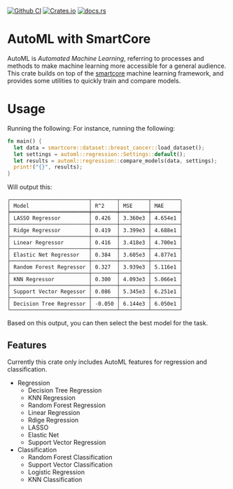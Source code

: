 [![Github CI](https://github.com/cmccomb/rust-automl/actions/workflows/tests.yml/badge.svg)](https://github.com/cmccomb/automl/actions)
[![Crates.io](https://img.shields.io/crates/v/automl.svg)](https://crates.io/crates/automl)
[![docs.rs](https://img.shields.io/docsrs/automl/latest?logo=rust)](https://docs.rs/automl)

# AutoML with SmartCore
AutoML is _Automated Machine Learning_, referring to processes and methods to make machine learning more accessible for 
a general audience. This crate builds on top of the [smartcore](https://smartcorelib.org/) machine learning framework, 
and provides some utilities to quickly train and compare models. 

# Usage
Running the following:
For instance, running the following:
```rust
fn main() {
  let data = smartcore::dataset::breast_cancer::load_dataset();
  let settings = automl::regression::Settings::default();
  let results = automl::regression::compare_models(data, settings);
  print!("{}", results);
}
```
Will output this:
```text
┌─────────────────────────┬────────┬─────────┬─────────┐
│ Model                   │ R^2    │ MSE     │ MAE     │
╞═════════════════════════╪════════╪═════════╪═════════╡
│ LASSO Regressor         │ 0.426  │ 3.360e3 │ 4.654e1 │
├─────────────────────────┼────────┼─────────┼─────────┤
│ Ridge Regressor         │ 0.419  │ 3.399e3 │ 4.688e1 │
├─────────────────────────┼────────┼─────────┼─────────┤
│ Linear Regressor        │ 0.416  │ 3.418e3 │ 4.700e1 │
├─────────────────────────┼────────┼─────────┼─────────┤
│ Elastic Net Regressor   │ 0.384  │ 3.605e3 │ 4.877e1 │
├─────────────────────────┼────────┼─────────┼─────────┤
│ Random Forest Regressor │ 0.327  │ 3.939e3 │ 5.116e1 │
├─────────────────────────┼────────┼─────────┼─────────┤
│ KNN Regressor           │ 0.300  │ 4.093e3 │ 5.066e1 │
├─────────────────────────┼────────┼─────────┼─────────┤
│ Support Vector Regessor │ 0.086  │ 5.345e3 │ 6.251e1 │
├─────────────────────────┼────────┼─────────┼─────────┤
│ Decision Tree Regressor │ -0.050 │ 6.144e3 │ 6.050e1 │
└─────────────────────────┴────────┴─────────┴─────────┘
```
Based on this output, you can then select the best model for the task.

## Features
Currently this crate only includes AutoML features for regression and classification. 
- Regression
  - Decision Tree Regression
  - KNN Regression
  - Random Forest Regression
  - Linear Regression
  - Rdige Regression
  - LASSO
  - Elastic Net
  - Support Vector Regression
- Classification
  - Random Forest Classification
  - Support Vector Classification
  - Logistic Regression
  - KNN Classification